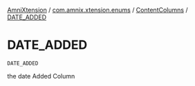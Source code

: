 [AmniXtension](../../index.md) / [com.amnix.xtension.enums](../index.md) / [ContentColumns](index.md) / [DATE_ADDED](./-d-a-t-e_-a-d-d-e-d.md)

# DATE_ADDED

`DATE_ADDED`

the date Added Column

